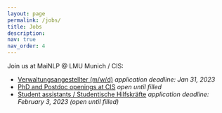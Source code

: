 ```yaml
---
layout: page
permalink: /jobs/
title: Jobs
description: 
nav: true
nav_order: 4
---
```


Join us at MaiNLP @ LMU Munich / CIS:

- [Verwaltungsangestellter (m/w/d)](https://job-portal.lmu.de/jobposting/7f056e2028e23d3de0c6d658fedae33f0c2a1ff50) *application deadline: Jan 31, 2023*
- [PhD and Postdoc openings at CIS](https://www.cis.lmu.de/web/jobs2022.html) *open until filled*
- [Student assistants / Studentische Hilfskräfte](content/Studentische_Hilfskraft.pdf) *application deadline: February 3, 2023 (open until filled)*
